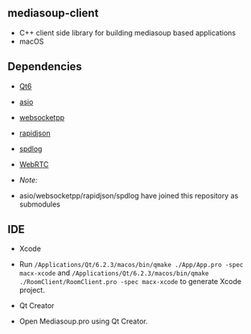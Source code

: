 ## mediasoup-client
* C++ client side library for building mediasoup based applications
* macOS

## Dependencies

* [Qt6](http://download.qt.io/archive/qt/) 
* [asio](https://github.com/chriskohlhoff/asio) 
* [websocketpp](https://github.com/zaphoyd/websocketpp) 
* [rapidjson](https://github.com/Tencent/rapidjson.git) 
* [spdlog](https://github.com/gabime/spdlog)
* [WebRTC](https://github.com/shiguredo-webrtc-build/webrtc-build/releases/download/m99.4844.1.0/webrtc.macos_x86_64.tar.gz)

* *Note:* 
* asio/websocketpp/rapidjson/spdlog have joined this repository as submodules

## IDE
* Xcode
* Run `/Applications/Qt/6.2.3/macos/bin/qmake ./App/App.pro -spec macx-xcode` and `/Applications/Qt/6.2.3/macos/bin/qmake ./RoomClient/RoomClient.pro -spec macx-xcode` to generate Xcode project.

* Qt Creator
* Open Mediasoup.pro using Qt Creator.
